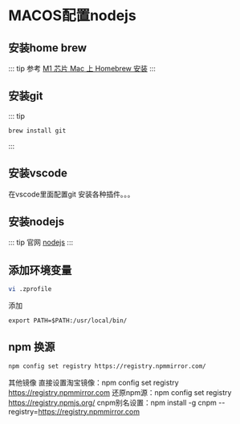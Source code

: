 # MACOS配置nodejs

## 安装home brew
::: tip 参考
[M1 芯片 Mac 上 Homebrew 安装](https://brew.idayer.com/guide/m1/)
:::

## 安装git
::: tip
```sh
brew install git
```
:::

## 安装vscode

在vscode里面配置git
安装各种插件。。。

## 安装nodejs

::: tip 官网
[nodejs](https://nodejs.org/zh-cn)
:::

## 添加环境变量

```sh
vi .zprofile
```

添加
```
export PATH=$PATH:/usr/local/bin/
```


## npm 换源

```sh
npm config set registry https://registry.npmmirror.com/
```

其他镜像
直接设置淘宝镜像：npm config set registry https://registry.npmmirror.com
还原npm源：npm config set registry https://registry.npmjs.org/
cnpm别名设置：npm install -g cnpm --registry=https://registry.npmmirror.com


